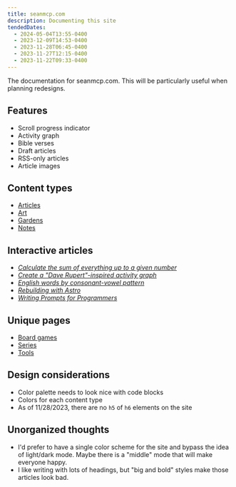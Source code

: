 ```yaml
---
title: seanmcp.com
description: Documenting this site
tendedDates:
  - 2024-05-04T13:55-0400
  - 2023-12-09T14:53-0400
  - 2023-11-28T06:45-0400
  - 2023-11-27T12:15-0400
  - 2023-11-22T09:33-0400
---
```


The documentation for seanmcp.com. This will be particularly useful when
planning redesigns.

## Features

- Scroll progress indicator
- Activity graph
- Bible verses
- Draft articles
- RSS-only articles
- Article images

## Content types

- [Articles](/articles)
- [Art](/art)
- [Gardens](/gardens)
- [Notes](/nodes)

## Interactive articles

- [_Calculate the sum of everything up to a given number_](/articles/calculating-the-sum-of-everything-up-to-a-given-number)
- [_Create a "Dave Rupert"-inspired activity graph_](/articles/create-a-dave-rupert-inspired-activity-graph)
- [_English words by consonant-vowel pattern_](/articles/english-words-by-consonant-vowel-pattern)
- [_Rebuilding with Astro_](/articles/rebuilding-with-astro)
- [_Writing Prompts for Programmers_](/garden/writing-prompts-for-programmers)

## Unique pages

- [Board games](/board-games)
- [Series](/series)
- [Tools](/tools)

## Design considerations

- Color palette needs to look nice with code blocks
- Colors for each content type
- As of 11/28/2023, there are no `h5` of `h6` elements on the site

## Unorganized thoughts

- I'd prefer to have a single color scheme for the site and bypass the idea of
  light/dark mode. Maybe there is a "middle" mode that will make everyone happy.
- I like writing with lots of headings, but "big and bold" styles make those
  articles look bad.
